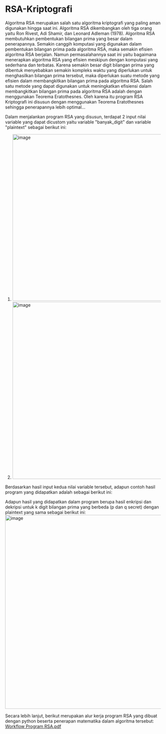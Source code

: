 # RSA-Kriptografi

Algoritma RSA merupakan salah satu algoritma kriptografi yang paling aman digunakan hingga saat ini. Algoritma RSA dikembangkan oleh tiga orang yaitu Ron Rivest, Adi Shamir, dan Leonard Adleman (1978). Algoritma RSA membutuhkan pembentukan bilangan prima yang besar dalam penerapannya. Semakin canggih komputasi yang digunakan dalam pembentukan bilangan prima pada algoritma RSA, maka semakin efisien algoritma RSA berjalan. Namun permasalahannya saat ini yaitu bagaimana menerapkan algoritma RSA yang efisien meskipun dengan komputasi yang sederhana dan terbatas. Karena semakin besar digit bilangan prima yang dibentuk menyebabkan semakin kompleks waktu yang diperlukan untuk menghasilkan bilangan prima tersebut, maka diperlukan suatu metode yang efisien dalam membangkitkan bilangan prima pada algoritma RSA. Salah satu metode yang dapat digunakan untuk meningkatkan efisiensi dalam membangkitkan bilangan prima pada algoritma RSA adalah dengan menggunakan Teorema Eratothesnes. Oleh karena itu program RSA Kriptografi ini disusun dengan menggunakan Teorema Eratothesnes sehingga penerapannya lebih optimal... 

Dalam menjalankan program RSA yang disusun, terdapat 2 input nilai variable yang dapat dicustom yaitu variable "banyak_digit" dan variable "plaintext" sebagai berikut ini:
1.   <img width="538" alt="image" src="https://github.com/user-attachments/assets/f3a4f10e-25b3-4501-939d-73d265e4725b" />
2.   <img width="572" alt="image" src="https://github.com/user-attachments/assets/82ce71b1-45fd-46e6-bdf6-70d9dcd9071c" />
Berdasarkan hasil input kedua nilai variable tersebut, adapun contoh hasil program yang didapatkan adalah sebagai berikut ini:

Adapun hasil yang didapatkan dalam program berupa hasil enkripsi dan dekripsi untuk k digit bilangan prima yang berbeda (p dan q secret) dengan plaintext yang sama sebagai berikut ini:
<img width="626" alt="image" src="https://github.com/user-attachments/assets/8d84c0fc-a6c9-46e8-aae3-2fc18ff02a89" />

Secara lebih lanjut, berikut merupakan alur kerja program RSA yang dibuat dengan python beserta penerapan matematika dalam algoritma tersebut:
[Workflow Program RSA.pdf](https://github.com/user-attachments/files/21012943/Workflow.Program.RSA.pdf)

